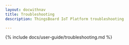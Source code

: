 ```yaml
---
layout: docwithnav
title: Troubleshooting
description: ThingsBoard IoT Platform troubleshooting

---
```


{% include docs/user-guide/troubleshooting.md %}